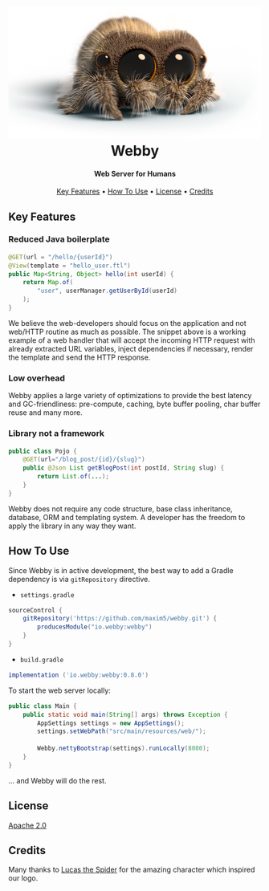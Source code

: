 <h1 align="center">
  <br>
  <img src="https://raw.githubusercontent.com/maxim5/webby/master/.docs/spider-lucas.png" alt="Webby" width="600">
  <br>
  Webby
  <br>
</h1>

<h4 align="center">Web Server for Humans</h4>

<p align="center">
  <a href="#key-features">Key Features</a> •
  <a href="#how-to-use">How To Use</a> •
  <a href="#license">License</a> •
  <a href="#credits">Credits</a>
</p>

[comment]: <> (![screenshot]&#40;https://raw.githubusercontent.com/amitmerchant1990/electron-markdownify/master/app/img/markdownify.gif&#41;)

## Key Features

### Reduced Java boilerplate

```java
@GET(url = "/hello/{userId}")
@View(template = "hello_user.ftl")
public Map<String, Object> hello(int userId) {
    return Map.of(
        "user", userManager.getUserById(userId)
    );
}
```

We believe the web-developers should focus on the application and not web/HTTP routine as much as possible.
The snippet above is a working example of a web handler that will accept the incoming HTTP request 
with already extracted URL variables, inject dependencies if necessary, render the template and send the HTTP response.

### Low overhead 

Webby applies a large variety of optimizations to provide the best latency and GC-friendliness: pre-compute, caching,
byte buffer pooling, char buffer reuse and many more.

### Library not a framework

```java
public class Pojo {
    @GET(url="/blog_post/{id}/{slug}")
    public @Json List getBlogPost(int postId, String slug) {
        return List.of(...);
    }
}
```

Webby does not require any code structure, base class inheritance, database, ORM and templating system.
A developer has the freedom to apply the library in any way they want.

## How To Use

Since Webby is in active development, the best way to add a Gradle dependency is via `gitRepository` directive.

- `settings.gradle`
```groovy
sourceControl {
    gitRepository('https://github.com/maxim5/webby.git') {
        producesModule("io.webby:webby")
    }
}
```

- `build.gradle`
```groovy
implementation ('io.webby:webby:0.8.0')
```

To start the web server locally:

```java
public class Main {
    public static void main(String[] args) throws Exception {
        AppSettings settings = new AppSettings();
        settings.setWebPath("src/main/resources/web/");

        Webby.nettyBootstrap(settings).runLocally(8080);
    }
}
```

... and Webby will do the rest.

## License

[Apache 2.0](/LICENSE)


## Credits

Many thanks to [Lucas the Spider](https://www.youtube.com/channel/UCNqRS1gSJFMNPVwye1gyI_g) for the amazing character
which inspired our logo.
